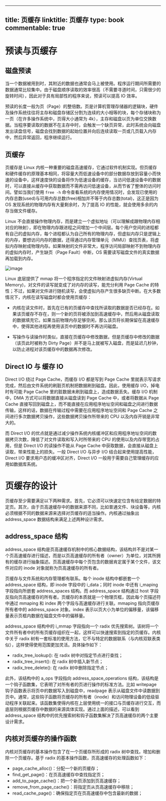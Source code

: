 
---
title: 页缓存
linktitle: 页缓存
type: book
commentable: true
---

# 预读与页缓存

## 磁盘预读

当一个数据被用到时，其附近的数据也通常会马上被使用。程序运行期间所需要的数据通常比较集中。由于磁盘顺序读取的效率很高（不需要寻道时间，只需很少的旋转时间），因此对于具有局部性的程序来说，预读可以提高 IO 效率。

预读的长度一般为页（Page）的整倍数。页是计算机管理存储器的逻辑块，硬件及操作系统往往将主存和磁盘存储区分割为连续的大小相等的块，每个存储块称为一页（在许多操作系统中，页得大小通常为 4k），主存和磁盘以页为单位交换数据。当程序要读取的数据不在主存中时，会触发一个缺页异常，此时系统会向磁盘发出读盘信号，磁盘会找到数据的起始位置并向后连续读取一页或几页载入内存中，然后异常返回，程序继续运行。

## 页缓存

页缓存是 Linux 内核一种重要的磁盘高速缓存，它通过软件机制实现。但页缓存和硬件缓存的原理基本相同，将容量大而低速设备中的部分数据存放到容量小而快速的设备中，这样速度快的设备将作为低速设备的缓存，当访问低速设备中的数据时，可以直接从缓存中获取数据而不需再访问低速设备，从而节省了整体的访问时间。譬如当我们使用 `free -h` 命令查看系统的内存使用情况时，会发现已使用的内存总数(used)与可用内存总数(free)相加并不等于内存总数(total)，这正是因为 OS 发现系统的物理内存有大量剩余时，为了提高 IO 的性能，就会使用多余的内存当做文件缓存。

Linux 不会直接操作物理内存，而是建立一个虚拟地址（可以理解成跟物理内存相对应的映射），即在物理内存跟进程之间增加一个中间层。每个用户空间的进程都有自己的虚拟内存，每个进程都认为自己所有的物理内存，但虚拟内存只是逻辑上的内存，要想访问内存的数据，还得通过内存管理单元（MMU）查找页表，将虚拟内存映射成物理内存。如果映射的文件非常大，程序访问局部映射不到物理内存的虚拟内存时，产生缺页（Page Fault）中断，OS 需要读写磁盘文件的真实数据再加载到内存。

![image](https://user-images.githubusercontent.com/5803001/49648842-479cd680-fa62-11e8-96d4-3997faf92ec6.png)

Linux 底层提供了 mmap 将一个程序指定的文件映射进虚拟内存(Virtual Memory)，对文件的读写就变成了对内存的读写，能充分利用 Page Cache 的特性；不过，如果对文件进行随机读写，会使虚拟内存产生很多缺页中断。在大多数情况下，内核在读写磁盘时都会使用页缓存：

- 内核在读文件时，首先在已有的页缓存中查找所读取的数据是否已经存在。如果该页缓存不存在，则一个新的页将被添加到高速缓存中，然后用从磁盘读取的数据填充它。如果当前物理内存足够空闲，那么该页将长期保留在高速缓存中，使得其他进程再使用该页中的数据时不再访问磁盘。

- 写操作与读操作时类似，直接在页缓存中修改数据，但是页缓存中修改的数据（该页此时被称为 Dirty Page）并不是马上就被写入磁盘，而是延迟几秒钟，以防止进程对该页缓存中的数据再次修改。

## Direct IO 与 缓存 IO

Direct I/O 绕过 Page Cache，而缓存 I/O 都是写到 Page Cache 里就表示写请求完成，然后由文件系统的刷脏页机制把数据刷到磁盘。因此，使用缓存 I/O，掉电时有可能 Page Cache 里的脏数据未刷到磁盘上，造成数据丢失。缓存 I/O 机制中，DMA 方式可以将数据直接从磁盘读到 Page Cache 中，或者将数据从 Page Cache 直接写回到磁盘上，而不能直接在应用程序地址空间和磁盘之间进行数据传输，这样的话，数据在传输过程中需要在应用程序地址空间和 Page Cache 之间进行多次数据拷贝操作，这些数据拷贝操作所带来的 CPU 以及内存开销是非常大的。

而 Direct I/O 的优点就是通过减少操作系统内核缓冲区和应用程序地址空间的数据拷贝次数，降低了对文件读取和写入时所带来的 CPU 的使用以及内存带宽的占用，但是 Direct I/O 的读操作不能从 Page Cache 中获取数据，会直接从磁盘上读取，带来性能上的损失。一般 Direct I/O 与异步 I/O 结合起来使用提高性能，Direct I/O 要求用户态的缓冲区对齐，Direct I/O 一般用于需要自己管理缓存的应用如数据库系统。

# 页缓存的设计

页缓存至少需要满足以下两种需求。首先，它必须可以快速定位含有给定数据的特定页。其次，由于页高速缓存中的数据来源不同，比如普通文件、块设备等，内核必须根据不同的数据来源来选择对页缓存的适当操作。内核通过抽象出 address_space 数据结构来满足上述两种设计需求。

## address_space 结构

address_space 结构是页高速缓存机制中的核心数据结构，该结构并不是对某一个页高速缓存进行描述，而是以页高速缓存的所有者（owner）为单位，对其所拥有的缓存进行抽象描述。页高速缓存中每个页包含的数据肯定属于某个文件，该文件对应的 inode 对象就称为页高速缓存的所有者。

页缓存与文件系统和内存管理都有联系。每个 inode 结构中都嵌套一个 address_space 结构，即 inode 字段中的 i_data；同时 inode 中还有 i_maping 字段指向所嵌套 address_spaces 结构。而 address_space 结构通过 host 字段反指向页高速缓存的所有者。页缓存的本质就是一个物理页框，因此每个页描述符中通过 mmaping 和 index 两个字段与高速缓存进行关联。mmaping 指向页缓存所有者中的 address_space 对象。index 表示以页大小为单位的偏移量，该偏移量表示页框内数据在磁盘文件中的偏移量。

address_space 结构中的 i_mmap 字段指向一个 radix 优先搜索树。该树将一个文件所有者中的所有页缓存组织在一起，这样可以快速搜索到指定的页缓存。内核中关于 radix 树有一套标准的使用方法，它不与特定的数据联系（与内核双联表类似），这样使得使用范围更加灵活。具体操作如下：

- radix_tree_lookup(): 在 radix 树中对指定节点进行查找；
- radix_tree_insert(): 在 radix 树中插入新节点；
- radix_tree_delete(): 在 radix 树中删除指定节点；

此外，该结构中的 a_ops 字段指向 address_space_operations 结构，该结构是一个钩子函数集，它表明了对所有者的页进行操作的标准方法。比如 writepage 钩子函数表示将页中的数据写入到磁盘中，readpage 表示从磁盘文件中读数据到页中。通常，这些钩子函数将页缓存的所有者（inode）和访问物理设备的低级驱动程序关联起来。该函数集使得内核在上层使用统一的接口与页缓存进行交互，而底层则根据页缓存中数据的来源具体实现。通过上面的描述，可以看到 address_space 结构中的优先搜索树和钩子函数集解决了页高速缓存的两个主要设计需求。

## 内核对页缓存的操作函数

内核对页缓存的基本操作包含了在一个页缓存所形成的 radix 树中查找，增加和删除一个页缓存。基于 radix 的基本操作函数，页高速缓存的处理函数如下：

- page_cache_alloc()：分配一个新的页缓存；
- find_get_page()：在页高速缓存中查找指定页；
- add_to_page_cache()：把一个新页添加到页高速缓存；
- remove_from_page_cache()：将指定页从页高速缓存中移除；
- read_cache_page()：确保指定页在页高速缓存中包含最新的数据；

    